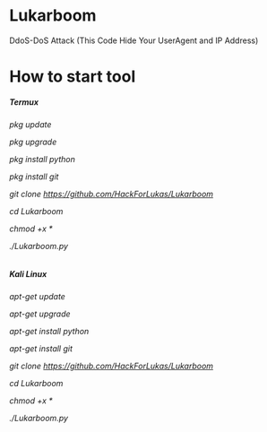 # Lukarboom
DdoS-DoS Attack (This Code Hide Your UserAgent and IP Address)

# How to start tool
<h5>Termux</h5>
<h6>pkg update

pkg upgrade

pkg install python

pkg install git

git clone https://github.com/HackForLukas/Lukarboom

cd Lukarboom

chmod +x *

./Lukarboom.py</h6>
<h5>Kali Linux</h5>
<h6>apt-get update

apt-get upgrade

apt-get install python

apt-get install git

git clone https://github.com/HackForLukas/Lukarboom

cd Lukarboom

chmod +x *

./Lukarboom.py</h6>
